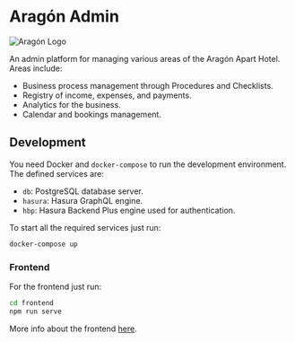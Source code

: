 # Aragón Admin

![Aragón Logo](https://www.aparthotelaragon.cl/images/logo-aragon.png)

An admin platform for managing various areas of the Aragón Apart Hotel. Areas include:

- Business process management through Procedures and Checklists.
- Registry of income, expenses, and payments.
- Analytics for the business.
- Calendar and bookings management.

## Development

You need Docker and `docker-compose` to run the development environment. The defined services are:

- `db`: PostgreSQL database server.
- `hasura`: Hasura GraphQL engine.
- `hbp`: Hasura Backend Plus engine used for authentication.

To start all the required services just run:

```sh
docker-compose up
```

### Frontend

For the frontend just run:

```sh
cd frontend
npm run serve
```

More info about the frontend [here](./frontend/README.md).
